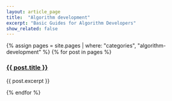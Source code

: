 ```yaml
---
layout: article_page
title:  "Algorithm development"
excerpt: "Basic Guides for Algorithm Developers"
show_related: false
---
```


<div class="overview-container">
{% assign pages = site.pages | where: "categories", "algorithm-development" %}
{% for post in pages %}
  <div class="col-md-6 overview-brief">
    <h3><a href="{{ post.url | relative_url }}">{{ post.title }}</a></h3>
    <p class="lg">{{ post.excerpt }}</p>
  </div>
{% endfor %}
</div>
